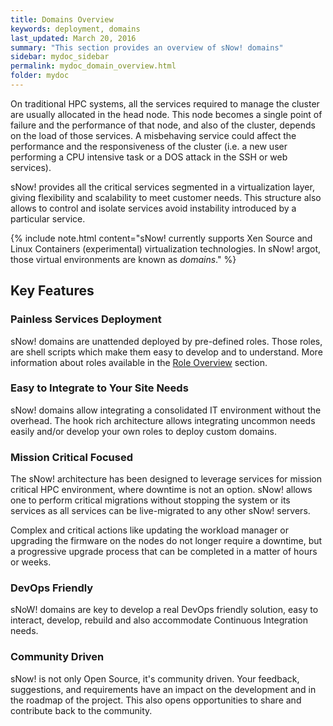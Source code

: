 ```yaml
---
title: Domains Overview
keywords: deployment, domains
last_updated: March 20, 2016
summary: "This section provides an overview of sNow! domains"
sidebar: mydoc_sidebar
permalink: mydoc_domain_overview.html
folder: mydoc
---
```


On traditional HPC systems, all the services required to manage the cluster are usually allocated in the head node. This node becomes a single point of failure and the performance of that node, and also of the cluster, depends on the load of those services. A misbehaving service could affect the performance and the responsiveness of the cluster (i.e. a new user performing a CPU intensive task or a DOS attack in the SSH or web services).

sNow! provides all the critical services segmented in a virtualization layer, giving flexibility and scalability to meet customer needs. This structure also allows to control and isolate services avoid instability introduced by a particular service.

{% include note.html content="sNow! currently supports Xen Source and Linux Containers (experimental) virtualization technologies. In sNow! argot, those virtual environments are known as *domains*." %}

## Key Features

### Painless Services Deployment
sNow! domains are unattended deployed by pre-defined roles. Those roles, are shell scripts which make them easy to develop and to understand. More information about roles available in the [Role Overview](mydoc_role_overview) section.

### Easy to Integrate to Your Site Needs
sNow! domains allow integrating a consolidated IT environment without the overhead. The hook rich architecture allows integrating uncommon needs easily and/or develop your own roles to deploy custom domains.

### Mission Critical Focused
The sNow! architecture has been designed to leverage services for mission critical HPC environment, where downtime is not an option. sNow! allows one to perform critical migrations without stopping the system or its services as all services can be live-migrated to any other sNow! servers.

Complex and critical actions like updating the workload manager or upgrading the firmware on the nodes do not longer require a downtime, but a progressive upgrade process that can be completed in a matter of hours or weeks.

### DevOps Friendly
sNoW! domains are key to develop a real DevOps friendly solution, easy to interact, develop, rebuild and also accommodate Continuous Integration needs.

### Community Driven
sNow! is not only Open Source, it's community driven. Your feedback, suggestions, and requirements have an impact on the development and in the roadmap of the project. This also opens opportunities to share and contribute back to the community.

